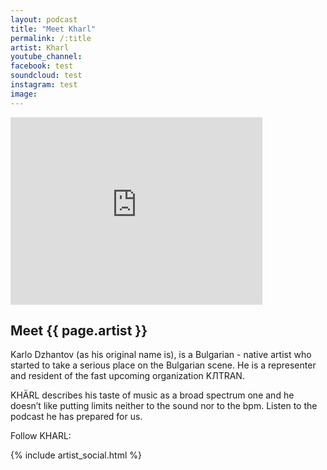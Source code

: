 ```yaml
---
layout: podcast
title: "Meet Kharl"
permalink: /:title
artist: Kharl
youtube_channel: 
facebook: test
soundcloud: test
instagram: test
image:
---
```


 <iframe width="80%" height="300" scrolling="no" frameborder="no" allow="autoplay" src="https://w.soundcloud.com/player/?url=https%3A//api.soundcloud.com/tracks/651383546&color=%2318191a&auto_play=false&hide_related=false&show_comments=false&show_user=false&show_reposts=false&show_teaser=false&visual=true&cookie_policy=false"></iframe>

<h2>Meet {{ page.artist }}</h2>

<p>Karlo Dzhantov (as his original name is), is a Bulgarian - native artist who started to take a serious place on the Bulgarian scene. He is a representer and resident of the fast upcoming organization KЛTRAN.</p>

<p>KHÄRL describes his taste of music as a broad spectrum one and he doesn’t like putting limits neither to the sound nor to the bpm. Listen to the podcast he has prepared for us.</p>

<p>Follow KHARL:</p>

{% include artist_social.html %}